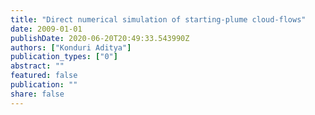 ```yaml
---
title: "Direct numerical simulation of starting-plume cloud-flows"
date: 2009-01-01
publishDate: 2020-06-20T20:49:33.543990Z
authors: ["Konduri Aditya"]
publication_types: ["0"]
abstract: ""
featured: false
publication: ""
share: false
---
```


